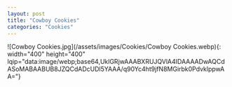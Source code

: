```yaml
---
layout: post
title: "Cowboy Cookies"
categories: "Cookies"
---
```

![Cowboy Cookies.jpg](/assets/images/Cookies/Cowboy Cookies.webp){: width="400" height="400" lqip="data:image/webp;base64,UklGRjwAAABXRUJQVlA4IDAAAADwAQCdASoMABAABUB8JZQCdADcUDl5YAAA/q90Yc4ht9jfN8MGirbk0PdvklppwAA="}

